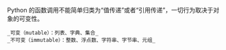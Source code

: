 Python 的函数调用不能简单归类为“值传递”或者“引用传递”，一切行为取决于对象的可变性。<br>

    _可变（mutable）：列表、字典、集合_
    _不可变（immutable）：整数、浮点数、字符串、字节串、元组_